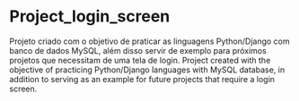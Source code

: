 # Project_login_screen
 Projeto criado com o objetivo de praticar as linguagens Python/Django com banco de dados MySQL, além disso servir de exemplo para próximos projetos que necessitam de uma tela de login.
 Project created with the objective of practicing Python/Django languages ​​with MySQL database, in addition to serving as an example for future projects that require a login screen.

